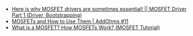 - [Here is why MOSFET drivers are sometimes essential! || MOSFET Driver Part 1 (Driver, Bootstrapping)](https://youtu.be/8swJ_Bnsgl4)
- [MOSFETs and How to Use Them | AddOhms #11](https://youtu.be/GrvvkYTW_0k)
- [What is a MOSFET? How MOSFETs Work? (MOSFET Tutorial)](https://youtu.be/DLd5dUychY8)
